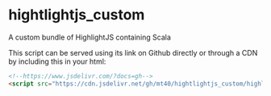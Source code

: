 # hightlightjs_custom
A custom bundle of HighlightJS containing Scala

This script can be served using its link on Github directly or through a CDN by including this in your html:
```html
<!--https://www.jsdelivr.com/?docs=gh-->
<script src="https://cdn.jsdelivr.net/gh/mt40/hightlightjs_custom/highlight.pack.min.js"></script>
```
